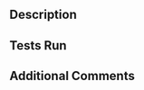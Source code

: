 ## Description

<!-- A more detailed description of the change, including the reasons why you are making the change. -->

## Tests Run

<!-- A description of the tests you have run to ensure that the change works correctly. -->

## Additional Comments

<!-- Any other information that may be relevant to the pull request. -->
